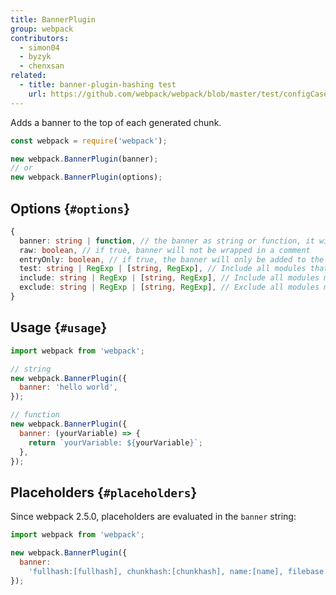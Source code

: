 ```yaml
---
title: BannerPlugin
group: webpack
contributors:
  - simon04
  - byzyk
  - chenxsan
related:
  - title: banner-plugin-hashing test
    url: https://github.com/webpack/webpack/blob/master/test/configCases/plugins/banner-plugin-hashing/webpack.config.js
---
```


Adds a banner to the top of each generated chunk.

```javascript
const webpack = require('webpack');

new webpack.BannerPlugin(banner);
// or
new webpack.BannerPlugin(options);
```

## Options {`#options`}

```ts
{
  banner: string | function, // the banner as string or function, it will be wrapped in a comment
  raw: boolean, // if true, banner will not be wrapped in a comment
  entryOnly: boolean, // if true, the banner will only be added to the entry chunks
  test: string | RegExp | [string, RegExp], // Include all modules that pass test assertion.
  include: string | RegExp | [string, RegExp], // Include all modules matching any of these conditions.
  exclude: string | RegExp | [string, RegExp], // Exclude all modules matching any of these conditions.
}
```

## Usage {`#usage`}

```javascript
import webpack from 'webpack';

// string
new webpack.BannerPlugin({
  banner: 'hello world',
});

// function
new webpack.BannerPlugin({
  banner: (yourVariable) => {
    return `yourVariable: ${yourVariable}`;
  },
});
```

## Placeholders {`#placeholders`}

Since webpack 2.5.0, placeholders are evaluated in the `banner` string:

```javascript
import webpack from 'webpack';

new webpack.BannerPlugin({
  banner:
    'fullhash:[fullhash], chunkhash:[chunkhash], name:[name], filebase:[filebase], query:[query], file:[file]',
});
```
